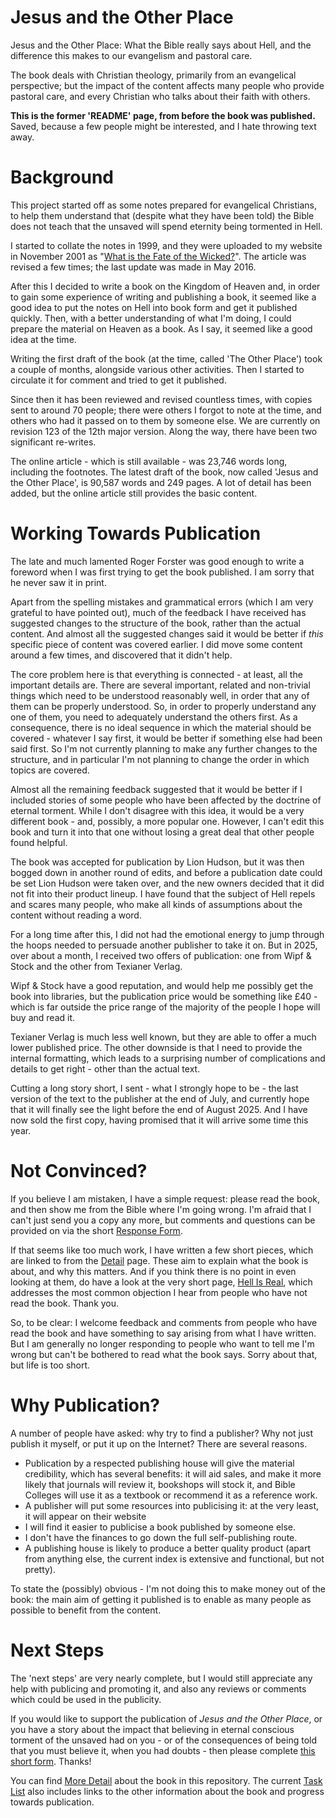 # Jesus and the Other Place

Jesus and the Other Place:
What the Bible
really says about Hell,
and the difference this makes
to our evangelism and pastoral care.

The book deals with Christian theology,
primarily from an evangelical perspective;
but the impact of the content affects many people
who provide pastoral care, and every Christian
who talks about their faith with others.

**This is the former 'README' page, from before the book was published.**
Saved, because a few people might be interested, and I hate
throwing text away.

# Background

This project started off as some notes prepared for evangelical Christians, 
to help them understand that (despite what they have been told) the Bible 
does not teach that the unsaved will spend eternity being tormented in Hell.

I started to collate the notes in 1999, and they were uploaded to my website 
in November 2001 as 
"[What is the Fate of the Wicked?](http://hazelden.org.uk/pt03/art_pt121_fate_of_wicked.htm)".
The article was revised a few times; the last update was made in May 2016.

After this I decided to write a book on the Kingdom of Heaven and, in order to gain 
some experience of writing and publishing a book, it seemed like a good idea to
put the notes on Hell into book form and get it published quickly. Then, with a 
better understanding of what I'm doing, I could prepare the material on Heaven as
a book.  As I say, it seemed like a good idea at the time.

Writing the first draft of the book (at the time, called 'The Other Place') took a 
couple of months, alongside various other activities.  Then I started to circulate 
it for comment and tried to get it published.

Since then it has been reviewed and revised countless times, with copies sent to
around 70 people; there were others I forgot to note at the time, and others who
had it passed on to them by someone else.  We are currently on revision 123 
of the 12th major version. Along the way, there have been two significant re-writes.

The online article - which is still available - was 23,746 words long, including the 
footnotes.  The latest draft of the book, now called 'Jesus and the Other Place', is 
90,587 words and 249 pages.  A lot of detail has 
been added, but the online article still provides the basic content.

# Working Towards Publication

The late and much lamented Roger Forster was good enough to write a foreword when 
I was first trying to get the book published.  I am sorry that he never saw it in print.

Apart from the spelling mistakes and grammatical errors (which I am very grateful to 
have pointed out), 
much of the feedback I have received has suggested changes to the structure of the 
book, rather than the actual content.  And almost all the suggested changes said
it would be better if *this* specific piece of content was covered earlier.  I did 
move some content around a few times, and discovered that it didn't help.

The core problem here is that everything is connected - at least, all the important
details are.  There are several important, related and non-trivial things which need 
to be understood reasonably well, in order that any of them can be properly 
understood.  So, in order to properly understand any one of them, you need to 
adequately understand the others first. As a consequence, there is no ideal sequence 
in which the material should be covered - whatever I say first, it would be better 
if something else had been said first. So I'm not currently planning to make any 
further changes to the structure, and in particular I'm not planning to change the 
order in which topics are covered.

Almost all the remaining feedback suggested that it would be better if I included 
stories of some people who have been affected by the doctrine of eternal torment.
While I don't disagree with this idea, it would be a very different book - and,
possibly, a more popular one.  However, I can't edit this book and turn it into 
that one without losing  a great deal that other people found helpful.

The book was accepted for publication by Lion Hudson, but it was then bogged down 
in another round of edits, and before a publication date could be set Lion Hudson 
were taken over, and the new owners decided that it did not fit into their 
product lineup.  I have found that the subject of Hell repels and scares many people, 
who make all kinds of assumptions about the content without reading a word.

For a long time after this, I did not had the emotional energy to jump through the hoops needed to
persuade another publisher to take it on. But in 2025, over about a month, I received two offers of 
publication: one from Wipf & Stock and the other from Texianer Verlag.

Wipf & Stock have a good reputation, and would help me possibly get the book into libraries, but
the publication price would be something like £40 - which is far outside the price range of the
majority of the people I hope will buy and read it.

Texianer Verlag is much less well known, but they are able to offer a much lower published price.
The other downside is that I need to provide the internal formatting, which leads to a surprising
number of complications and details to get right - other than the actual text.

Cutting a long story short, I sent - what I strongly hope to be - the last version of the text
to the publisher at the end of July, and currently hope that it will finally see the light 
before the end of August 2025.  And I have now sold the first copy, having promised that it 
will arrive some time this year.

# Not Convinced?

If you believe I am mistaken, I have a simple request: please read the book, and
then show me from the Bible where I'm going wrong. I'm afraid that I can't just send
you a copy any more, but comments and questions can be provided on via the short
[Response Form](https://forms.gle/WdtHYqaW535saqzB9). 

If that seems like too much work, I have written a few short pieces, which 
are linked to from the [Detail](Detail.md) page. These aim to 
explain what the book is about, and why this matters.  And if you think there is
no point in even looking at them, do have a look at the very short page, 
[Hell Is Real](Hell_Is_Real.md),
which addresses the most common objection I hear from people who have not read the 
book.  Thank you.

So, to be clear: I welcome feedback and comments from people who have read the book 
and have something to say arising from what I have written. But I am generally no longer 
responding to people who want to tell me I'm wrong but can't be bothered to read what
the book says. Sorry about that, but life is too short.

# Why Publication?

A number of people have asked: why try to find a publisher?  Why not just 
publish it myself, or put it up on the Internet?  There are several reasons.

- Publication by a respected publishing house will give the material credibility,
  which has several benefits: it will aid sales, 
  and make it more likely that journals will review it, bookshops will stock it,
  and Bible Colleges will use it as a textbook or recommend it as a reference work.
- A publisher will put some resources into publicising it: at the very least, it
  will appear on their website
- I will find it easier to publicise a book published by someone else.
- I don't have the finances to go down the full self-publishing route.
- A publishing house is likely to produce a better quality product (apart from
  anything else, the current index is extensive and functional, but not pretty).

To state the (possibly) obvious - I'm not doing this to make money out of the book:
the main aim of getting it published is to enable as many people as possible to
benefit from the content.

# Next Steps

The 'next steps' are very nearly complete, but I would still appreciate
any help with publicing and promoting it, and also any reviews or comments
which could be used in the publicity.

If you would like to support the publication of *Jesus and the Other Place*,
or you have a story about the impact that believing in eternal conscious torment 
of the unsaved had on you - or of the consequences of being told that you must
believe it, when you had doubts - then please complete [this short 
form](https://forms.gle/WdtHYqaW535saqzB9). Thanks!

You can find 
[More Detail](Detail.md) about the book in this repository.
The current [Task List](Task_List.md) also includes links to the other
information about the book and progress towards publication.
